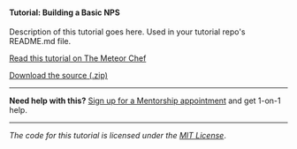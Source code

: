 #### Tutorial: Building a Basic NPS

Description of this tutorial goes here. Used in your tutorial repo's README.md file.

[Read this tutorial on The Meteor Chef](https://themeteorchef.com/tutorials/building-interactive-emails)  

[Download the source (.zip)](https://github.com/themeteorchef/building-interactive-emails/archive/master.zip)

---

**Need help with this?** [Sign up for a Mentorship appointment](https://themeteorchef.com/mentorship?readme=building-interactive-emails) and get 1-on-1 help.

---

_The code for this tutorial is licensed under the [MIT License](http://opensource.org/licenses/MIT)_.
